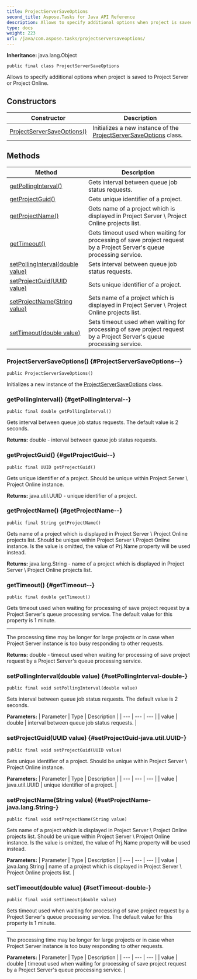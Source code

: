```yaml
---
title: ProjectServerSaveOptions
second_title: Aspose.Tasks for Java API Reference
description: Allows to specify additional options when project is saved to Project Server or Project Online.
type: docs
weight: 223
url: /java/com.aspose.tasks/projectserversaveoptions/
---
```


**Inheritance:**
java.lang.Object
```
public final class ProjectServerSaveOptions
```

Allows to specify additional options when project is saved to Project Server or Project Online.
## Constructors

| Constructor | Description |
| --- | --- |
| [ProjectServerSaveOptions()](#ProjectServerSaveOptions--) | Initializes a new instance of the [ProjectServerSaveOptions](../../com.aspose.tasks/projectserversaveoptions) class. |
## Methods

| Method | Description |
| --- | --- |
| [getPollingInterval()](#getPollingInterval--) | Gets interval between queue job status requests. |
| [getProjectGuid()](#getProjectGuid--) | Gets unique identifier of a project. |
| [getProjectName()](#getProjectName--) | Gets name of a project which is displayed in Project Server \\ Project Online projects list. |
| [getTimeout()](#getTimeout--) | Gets timeout used when waiting for processing of save project request by a Project Server's queue processing service. |
| [setPollingInterval(double value)](#setPollingInterval-double-) | Sets interval between queue job status requests. |
| [setProjectGuid(UUID value)](#setProjectGuid-java.util.UUID-) | Sets unique identifier of a project. |
| [setProjectName(String value)](#setProjectName-java.lang.String-) | Sets name of a project which is displayed in Project Server \\ Project Online projects list. |
| [setTimeout(double value)](#setTimeout-double-) | Sets timeout used when waiting for processing of save project request by a Project Server's queue processing service. |
### ProjectServerSaveOptions() {#ProjectServerSaveOptions--}
```
public ProjectServerSaveOptions()
```


Initializes a new instance of the [ProjectServerSaveOptions](../../com.aspose.tasks/projectserversaveoptions) class.

### getPollingInterval() {#getPollingInterval--}
```
public final double getPollingInterval()
```


Gets interval between queue job status requests. The default value is 2 seconds.

**Returns:**
double - interval between queue job status requests.
### getProjectGuid() {#getProjectGuid--}
```
public final UUID getProjectGuid()
```


Gets unique identifier of a project. Should be unique within Project Server \\ Project Online instance.

**Returns:**
java.util.UUID - unique identifier of a project.
### getProjectName() {#getProjectName--}
```
public final String getProjectName()
```


Gets name of a project which is displayed in Project Server \\ Project Online projects list. Should be unique within Project Server \\ Project Online instance. Is the value is omitted, the value of Prj.Name property will be used instead.

**Returns:**
java.lang.String - name of a project which is displayed in Project Server \\ Project Online projects list.
### getTimeout() {#getTimeout--}
```
public final double getTimeout()
```


Gets timeout used when waiting for processing of save project request by a Project Server's queue processing service. The default value for this property is 1 minute.

--------------------

The processing time may be longer for large projects or in case when Project Server instance is too busy responding to other requests.

**Returns:**
double - timeout used when waiting for processing of save project request by a Project Server's queue processing service.
### setPollingInterval(double value) {#setPollingInterval-double-}
```
public final void setPollingInterval(double value)
```


Sets interval between queue job status requests. The default value is 2 seconds.

**Parameters:**
| Parameter | Type | Description |
| --- | --- | --- |
| value | double | interval between queue job status requests. |

### setProjectGuid(UUID value) {#setProjectGuid-java.util.UUID-}
```
public final void setProjectGuid(UUID value)
```


Sets unique identifier of a project. Should be unique within Project Server \\ Project Online instance.

**Parameters:**
| Parameter | Type | Description |
| --- | --- | --- |
| value | java.util.UUID | unique identifier of a project. |

### setProjectName(String value) {#setProjectName-java.lang.String-}
```
public final void setProjectName(String value)
```


Sets name of a project which is displayed in Project Server \\ Project Online projects list. Should be unique within Project Server \\ Project Online instance. Is the value is omitted, the value of Prj.Name property will be used instead.

**Parameters:**
| Parameter | Type | Description |
| --- | --- | --- |
| value | java.lang.String | name of a project which is displayed in Project Server \\ Project Online projects list. |

### setTimeout(double value) {#setTimeout-double-}
```
public final void setTimeout(double value)
```


Sets timeout used when waiting for processing of save project request by a Project Server's queue processing service. The default value for this property is 1 minute.

--------------------

The processing time may be longer for large projects or in case when Project Server instance is too busy responding to other requests.

**Parameters:**
| Parameter | Type | Description |
| --- | --- | --- |
| value | double | timeout used when waiting for processing of save project request by a Project Server's queue processing service. |

